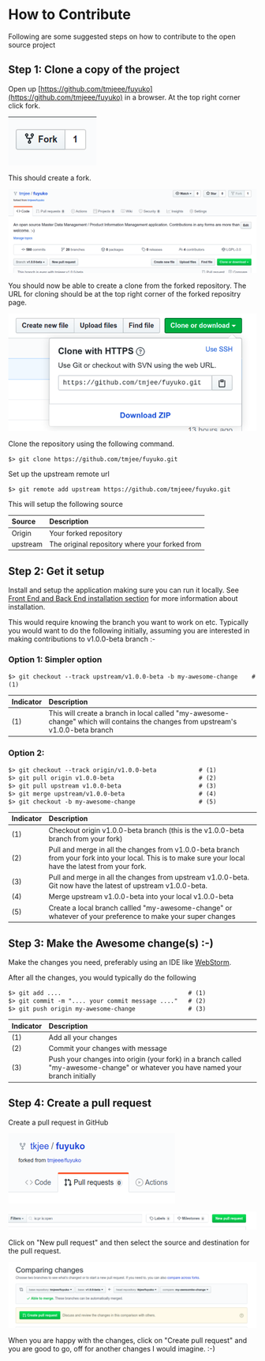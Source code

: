 # How to Contribute

Following are some suggested steps on how to contribute to the open source project

## Step 1: Clone a copy of the project

Open up [https://github.com/tmjeee/fuyuko](https://github.com/tmjeee/fuyuko) in a browser. At the top right corner click fork.

![](.gitbook/assets/image%20%2816%29.png)

This should create a fork.

![](.gitbook/assets/image%20%2815%29%20%281%29.png)

You should now be able to create a clone from the forked repository. The URL for cloning should be at the top right corner of the forked repositry page.

![](.gitbook/assets/image%20%2818%29.png)

Clone the repository using the following command.

```text
$> git clone https://github.com/tmjee/fuyuko.git
```

Set up the upstream remote url

```text
$> git remote add upstream https://github.com/tmjeee/fuyuko.git
```

This will setup the following source

| Source | Description |
| :--- | :--- |
| Origin | Your forked repository |
| upstream | The original repository where your forked from |

## Step 2: Get it setup

Install and setup the application making sure you can run it locally. See [Front End and Back End installation section]() for more information about installation.

This would require knowing the branch you want to work on etc. Typically you would want to do the following initially, assuming you are interested in making contributions to v1.0.0-beta branch :-

### Option 1: Simpler option

```text
$> git checkout --track upstream/v1.0.0-beta -b my-awesome-change    #(1)
```

| Indicator | Description |
| :--- | :--- |
| \(1\) | This will create a branch in local called "my-awesome-change" which will contains the changes from upstream's v1.0.0-beta branch |

### Option  2:

```text
$> git checkout --track origin/v1.0.0-beta            # (1)
$> git pull origin v1.0.0-beta                        # (2)
$> git pull upstream v1.0.0-beta                      # (3)
$> git merge upstream/v1.0.0-beta                     # (4)
$> git checkout -b my-awesome-change                  # (5)
```

| Indicator | Description |
| :--- | :--- |
| \(1\) | Checkout origin v1.0.0-beta branch \(this is the v1.0.0-beta branch from your fork\) |
| \(2\) | Pull and merge in all the changes from v1.0.0-beta branch from your fork into your local. This is to make sure your local have the latest from your fork. |
| \(3\) | Pull and merge in all the changes from upstream v1.0.0-beta. Git now have the latest of upstream v1.0.0-beta. |
| \(4\) | Merge upstream v1.0.0-beta into your local v1.0.0-beta |
| \(5\) | Create a local branch callled "my-awesome-change" or whatever of your preference to make your super changes |

## Step 3: Make the Awesome change\(s\) :-\)

Make the changes you need, preferably using an IDE like [WebStorm](https://www.jetbrains.com/webstorm/). 

After all the changes, you would typically do the following

```text
$> git add ....                                    # (1)
$> git commit -m ".... your commit message ...."   # (2)
$> git push origin my-awesome-change               # (3)
```

| Indicator | Description |
| :--- | :--- |
| \(1\) | Add all your changes |
| \(2\) | Commit your changes with message |
| \(3\) | Push your changes into origin \(your fork\) in a branch called "my-awesome-change" or whatever you have named your branch initially |

## Step 4: Create a pull request

Create a pull request in GitHub

![](.gitbook/assets/image%20%2819%29.png)

![](.gitbook/assets/image%20%2821%29.png)

Click on "New pull request" and then select the source and destination for the pull request.

![](.gitbook/assets/image%20%2820%29.png)

When you are happy with the changes, click on "Create pull request" and you are good to go, off for another changes I would imagine. :-\)

